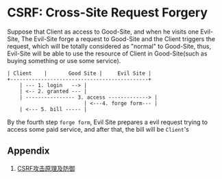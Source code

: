 # CSRF: Cross-Site Request Forgery

Suppose that Client as access to Good-Site, and when he visits one Evil-Site, The Evil-Site forge a request to Good-Site and the Client triggers the request, which will be totally considered as "normal" to Good-Site, thus, Evil-Site will be able to use the resource of Client in Good-Site(such as buying something or use some service).

```text
| Client    |       Good Site |     Evil Site |
+---------------------------------------------+
    | --- 1. login   --> |
    | <-- 2. granted --- |
    | ---------------- 3. access -------------> |
                         | <---4. forge form--- |
    | <--- 5. bill ----- |
```

By the fourth step `forge form`, Evil Site prepares a evil request trying to access some paid service, and after that, the bill will be `Client`'s

## Appendix

1. [CSRF攻击原理及防御](https://www.cnblogs.com/shytong/p/5308667.html)